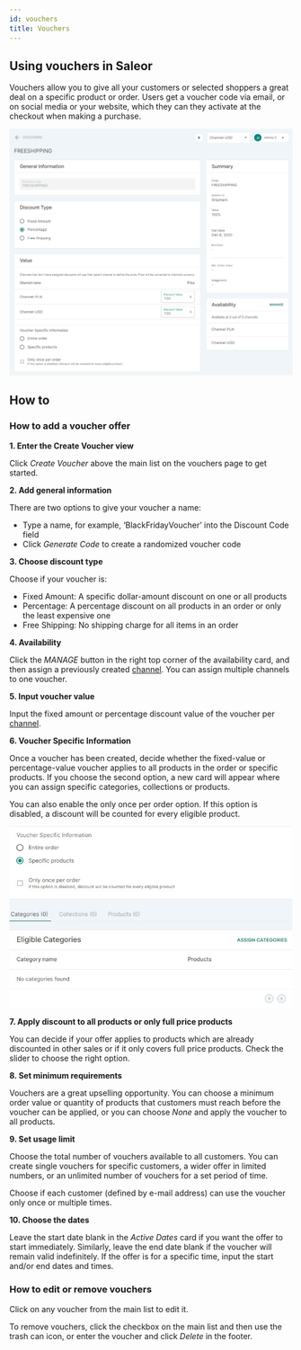 ```yaml
---
id: vouchers
title: Vouchers
---
```

## Using vouchers in Saleor

Vouchers allow you to give all your customers or selected shoppers a great deal on a specific product or order. Users get a voucher code via email, or on social media or your website, which they can they activate at the checkout when making a purchase.

![Voucher page](../screenshots/discount-voucher-details.png)

## How to

### How to add a voucher offer

**1. Enter the Create Voucher view**

Click _Create&nbsp;Voucher_ above the main list on the vouchers page to get started.

**2. Add general information**

There are two options to give your voucher a name:

- Type a name, for example, ‘BlackFridayVoucher’ into the Discount Code field
- Click _Generate&nbsp;Code_ to create a randomized voucher code 

**3. Choose discount type**

Choose if your voucher is:

- Fixed Amount: A specific dollar-amount discount on one or all products
- Percentage: A percentage discount on all products in an order or only the least expensive one
- Free Shipping: No shipping charge for all items in an order

**4. Availability**

Click the _MANAGE_ button in the right top corner of the availability card, and then assign a previously created [channel](dashboard/configuration/channels.md). You can assign multiple channels to one voucher.

**5. Input voucher value**

Input the fixed amount or percentage discount value of the voucher per [channel](dashboard/configuration/channels.md).

**6. Voucher Specific Information**

Once a voucher has been created, decide whether the fixed-value or percentage-value voucher applies to all products in the order or specific products. If you choose the second option, a new card will appear where you can assign specific categories, collections or products.

You can also enable the only once per order option. If this option is disabled, a discount will be counted for every eligible product.

![](../screenshots/discout-voucher-specific-information.jpg)

**7. Apply discount to all products or only full price products**

You can decide if your offer applies to products which are already discounted in other sales or if it only covers full price products. Check the slider to choose the right option.

**8. Set minimum requirements**

Vouchers are a great upselling opportunity. You can choose a minimum order value or quantity of products that customers must reach before the voucher can be applied, or you can choose _None_ and apply the voucher to all products.

**9. Set usage limit**

Choose the total number of vouchers available to all customers. You can create single vouchers for specific customers, a wider offer in limited numbers, or an unlimited number of vouchers for a set period of time.

Choose if each customer (defined by e-mail address) can use the voucher only once or multiple times.

**10. Choose the dates**

Leave the start date blank in the _Active Dates_ card if you want the offer to start immediately. Similarly, leave the end date blank if the voucher will remain valid indefinitely. If the offer is for a specific time, input the start and/or end dates and times.

### How to edit or remove vouchers

Click on any voucher from the main list to edit it. 

To remove vouchers, click the checkbox on the main list and then use the trash can icon, or enter the voucher and click _Delete_ in the footer.
